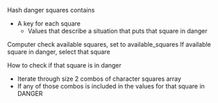 Hash danger squares contains
  - A key for each square
    - Values that describe a situation that puts that square in danger

Computer check available squares, set to available_squares
If available square in danger, select that square

How to check if that square is in danger
  - Iterate through size 2 combos of character squares array
  - If any of those combos is included in the values for that square in DANGER
